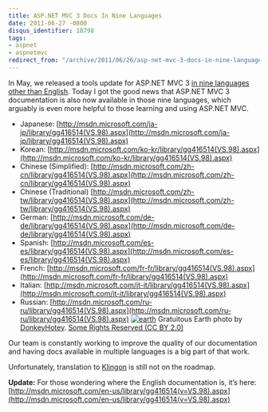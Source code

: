```yaml
---
title: ASP.NET MVC 3 Docs In Nine Languages
date: 2011-06-27 -0800
disqus_identifier: 18798
tags:
- aspnet
- aspnetmvc
redirect_from: "/archive/2011/06/26/asp-net-mvc-3-docs-in-nine-languages.aspx/"
---
```


In May, we released a tools update for ASP.NET MVC 3 [in nine languages
other than
English](https://haacked.com/archive/2011/05/10/localized-releases-of-asp-net-mvc-3-tools-update.aspx "ASP.NET MVC 3 Tools Update Loc").
Today I got the good news that ASP.NET MVC 3 documentation is also now
available in those nine languages, which arguably is even more helpful
to those learning and using ASP.NET MVC.

-   Japanese:
    [http://msdn.microsoft.com/ja-jp/library/gg416514(VS.98).aspx](http://msdn.microsoft.com/ja-jp/library/gg416514(VS.98).aspx)
-   Korean:
    [http://msdn.microsoft.com/ko-kr/library/gg416514(VS.98).aspx](http://msdn.microsoft.com/ko-kr/library/gg416514(VS.98).aspx)
-   Chinese (Simplified):
    [http://msdn.microsoft.com/zh-cn/library/gg416514(VS.98).aspx](http://msdn.microsoft.com/zh-cn/library/gg416514(VS.98).aspx)
-   Chinese (Traditional)
    [http://msdn.microsoft.com/zh-tw/library/gg416514(VS.98).aspx](http://msdn.microsoft.com/zh-tw/library/gg416514(VS.98).aspx)
-   German:
    [http://msdn.microsoft.com/de-de/library/gg416514(VS.98).aspx](http://msdn.microsoft.com/de-de/library/gg416514(VS.98).aspx)
-   Spanish:
    [http://msdn.microsoft.com/es-es/library/gg416514(VS.98).aspx](http://msdn.microsoft.com/es-es/library/gg416514(VS.98).aspx)
-   French:
    [http://msdn.microsoft.com/fr-fr/library/gg416514(VS.98).aspx](http://msdn.microsoft.com/fr-fr/library/gg416514(VS.98).aspx)
-   Italian:
    [http://msdn.microsoft.com/it-it/library/gg416514(VS.98).aspx](http://msdn.microsoft.com/it-it/library/gg416514(VS.98).aspx)
-   Russian:
    [http://msdn.microsoft.com/ru-ru/library/gg416514(VS.98).aspx](http://msdn.microsoft.com/ru-ru/library/gg416514(VS.98).aspx)
    [![earth](https://haacked.com/images/haacked_com/WindowsLiveWriter/c8a02f8f123e_941C/earth_3.jpg "earth")](http://www.flickr.com/photos/donkeyhotey/5679642883/ "Earth by DonkeyHotey")
    Gratuitous Earth photo by
    [DonkeyHotey](http://www.flickr.com/photos/donkeyhotey/ "DonkeyHotey user on Flickr").
    [Some Rights Reserved (CC BY
    2.0)](http://creativecommons.org/licenses/by/2.0/deed.en "By Attribution")

Our team is constantly working to improve the quality of our
documentation and having docs available in multiple languages is a big
part of that work.

Unfortunately, translation to
[Klingon](http://en.wikipedia.org/wiki/Klingon "Klingon on Wikipedia")
is still not on the roadmap.

**Update:** For those wondering where the English documentation is, it’s
here:
[http://msdn.microsoft.com/en-us/library/gg416514(v=VS.98).aspx](http://msdn.microsoft.com/en-us/library/gg416514(v=VS.98).aspx)

